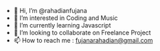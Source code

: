 - 👋 Hi, I’m @rahadianfujana
- 👀 I’m interested in Coding and Music
- 🌱 I’m currently learning Javascript
- 💞️ I’m looking to collaborate on Freelance Project
- 📫 How to reach me : fujanarahadian@gmail.com

<!---
rahadianfujana/rahadianfujana is a ✨ special ✨ repository because its `README.md` (this file) appears on your GitHub profile.
You can click the Preview link to take a look at your changes.
--->
